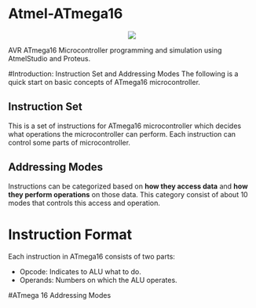 # Atmel-ATmega16


<p align="center">
  <img src="http://uupload.ir/files/2wv_avr-studio-logo.jpg">
</p>

AVR ATmega16 Microcontroller programming and simulation using AtmelStudio and Proteus.

#Introduction: Instruction Set and Addressing Modes
The following is a quick start on basic concepts of ATmega16 microcontroller.

## Instruction Set
This is a set of instructions for ATmega16 microcontroller which decides what operations the microcontroller can perform. Each instruction can control some parts of microcontroller.

## Addressing Modes
Instructions can be categorized based on **how they access data** and **how they perform operations** on those data. This category consist of about 10 modes that controls this access and operation.

# Instruction Format
Each instruction in ATmega16 consists of two parts:
* Opcode: Indicates to ALU what to do.
* Operands: Numbers on which the ALU operates.

#ATmega 16 Addressing Modes

